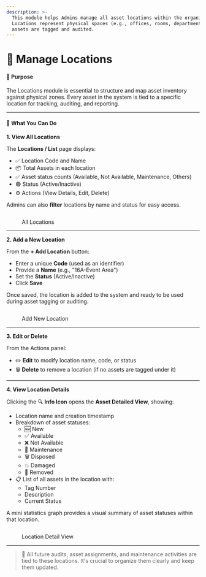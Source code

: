 ```yaml
---
description: >-
  This module helps Admins manage all asset locations within the organization.
  Locations represent physical spaces (e.g., offices, rooms, departments) where
  assets are tagged and audited.
---
```


# 📍 Manage Locations

#### 🎯 Purpose

The Locations module is essential to structure and map asset inventory against physical zones. Every asset in the system is tied to a specific location for tracking, auditing, and reporting.

***

#### 🧭 What You Can Do

**1. View All Locations**

The **Locations / List** page displays:

* ✅ Location Code and Name
* 📦 Total Assets in each location
* ✅ Asset status counts (Available, Not Available, Maintenance, Others)
* 🟢 Status (Active/Inactive)
* ⚙️ Actions (View Details, Edit, Delete)

Admins can also **filter** locations by name and status for easy access.

<figure><img src="/gitbook-assets/Screen Shot 2025-05-07 at 5.25.53 PM.png" alt=""><figcaption><p>All Locations</p></figcaption></figure>

***

**2. Add a New Location**

From the **+ Add Location** button:

* Enter a unique **Code** (used as an identifier)
* Provide a **Name** (e.g., "16A-Event Area")
* Set the **Status** (Active/Inactive)
* Click **Save**

Once saved, the location is added to the system and ready to be used during asset tagging or auditing.

<figure><img src="/gitbook-assets/Screen Shot 2025-05-07 at 5.26.03 PM.png" alt=""><figcaption><p>Add New Location</p></figcaption></figure>

***

**3. Edit or Delete**

From the Actions panel:

* ✏️ **Edit** to modify location name, code, or status
* 🗑️ **Delete** to remove a location (if no assets are tagged under it)

***

**4. View Location Details**

Clicking the 🔍 **Info Icon** opens the **Asset Detailed View**, showing:

* Location name and creation timestamp
* Breakdown of asset statuses:
  * 🆕 New
  * ✅ Available
  * ❌ Not Available
  * 🔧 Maintenance
  * 🗑 Disposed
  * 💥 Damaged
  * 🚫 Removed
* 📋 List of all assets in the location with:
  * Tag Number
  * Description
  * Current Status

A mini statistics graph provides a visual summary of asset statuses within that location.

<figure><img src="/gitbook-assets/Screen Shot 2025-05-07 at 5.26.28 PM.png" alt=""><figcaption><p>Location Detail View</p></figcaption></figure>

***

> 📌 All future audits, asset assignments, and maintenance activities are tied to these locations. It's crucial to organize them clearly and keep them updated.
